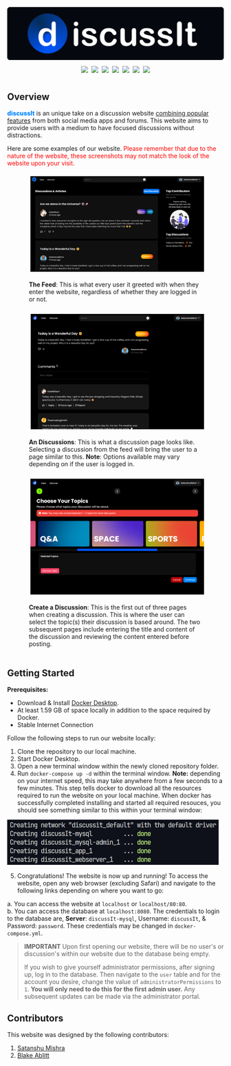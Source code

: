 <div style="width:100%; display: flex; flex-direction:column; justify-content: center;">
   <div style="width:100%; display: flex; justify-content: center;">
      <img src="./app/public/images/readme-resources/README-banner.png">
   </div>
   <div style="width:100%; display: flex; justify-content: center; flex-wrap:wrap; margin: 10px 0;">
      <img style="padding: 4px;" src="https://img.shields.io/badge/html5-%23E34F26.svg?style=for-the-badge&logo=html5&logoColor=white">
      <img style="padding: 4px;" src="https://img.shields.io/badge/css3-%231572B6.svg?style=for-the-badge&logo=css3&logoColor=white">
      <img style="padding: 4px;" src="https://img.shields.io/badge/mysql-%2300f.svg?style=for-the-badge&logo=mysql&logoColor=white">
      <img style="padding: 4px;" src="https://img.shields.io/badge/javascript-%23323330.svg?style=for-the-badge&logo=javascript&logoColor=%23F7DF1E">
      <img style="padding: 4px;" src="https://img.shields.io/badge/php-%23777BB4.svg?style=for-the-badge&logo=php&logoColor=white">
      <img style="padding: 4px;" src="https://img.shields.io/badge/docker-%230db7ed.svg?style=for-the-badge&logo=docker&logoColor=white">
      <img style="padding: 4px;" src="https://img.shields.io/badge/nginx-%23009639.svg?style=for-the-badge&logo=nginx&logoColor=white">
   </div>
</div>

## Overview

<p> <b style="color:#0085FF; font-weight: 800;">discussIt</b> is an unique take on a discussion website <span style="text-decoration: underline;">combining popular features</span> from both social media apps and forums. This website aims to provide users with a medium to have focused discussions without distractions.
</p>

<p>
Here are some examples of our website. <span style="color: red;"> Please remember that due to the nature of the website, these screenshots may not match the look of the website upon your visit.</span>
</p>

<div style="width:100%; display: flex; justify-content: center; flex-wrap:wrap; margin: 10px 0;">
   <div style="padding: 4px; width: 80%;">
      <img style="padding: 4px;" src="./app/public/images/readme-resources/visual-a.png">
      <p><b>The Feed</b>: This is what every user it greeted with when they enter the website, regardless of whether they are logged in or not.</p>
   </div>
   <div style="padding: 4px; width: 80%;">
   <img style="padding: 4px;" src="./app/public/images/readme-resources/visual-b.png">
      <p><b>An Discussions</b>: This is what a discussion page looks like. Selecting a discussion from the feed will bring the user to a page similar to this. <b>Note</b>: Options available may vary depending on if the user is logged in.</p>
   </div>
   <div style="padding: 4px; width: 80%;">
   <img style="padding: 4px;" src="./app/public/images/readme-resources/visual-c.png">
      <p><b>Create a Discussion</b>: This is the first out of three pages when creating a discussion. This is where the user can select the topic(s) their discussion is based around. The two subsequent pages include entering the title and content of the discussion and reviewing the content entered before posting.</p>
   </div>

</div>

## Getting Started

**Prerequisites:**

- Download & Install [Docker Desktop](https://www.docker.com/).
- At least 1.59 GB of space locally in addition to the space required by Docker.
- Stable Internet Connection

Follow the following steps to run our website locally:

1. Clone the repository to our local machine.
2. Start Docker Desktop.
3. Open a new terminal window within the newly cloned repository folder.
4. Run `docker-compose up -d` within the terminal window. **Note:** depending on your internet speed, this may take
   anywhere from a few seconds to a few minutes. This step tells docker to download all the resources required to run the
   website on your local machine. When docker has successfully completed installing and started all required resouces, you
   should see something similar to this within your terminal window:

![](./started-state.png)

5. Congratulations! The website is now up and running! To access the website, open any web browser (excluding Safari)
   and navigate to the following links depending on where you want to go:

a. You can access the website at `localhost` or `localhost/80:80`.<br />
b. You can access the database at `localhost:8080`. The credentials to login to the database are, **Server**:
`discussIt-mysql`, Username: `discussIt`, & Password: `password`. These credentials may be changed in
`docker-compose.yml`.

> **IMPORTANT**
> Upon first opening our website, there will be no user's or discussion's within our website due to the database being
> empty.
>
> If you wish to give yourself administrator permissions, after signing up, log in to the database. Then navigate to the
> `user` table and for the account you desire, change the value of `administratorPermissions` to `1`. **You will only need
> to do this for the first admin user.** Any subsequent updates can be made via the administrator portal.

## Contributors

This website was designed by the following contributors:

1. [Satanshu Mishra](https://github.com/SatanshuMishra)
2. [Blake Ablitt](https://github.com/blakeablitt)
